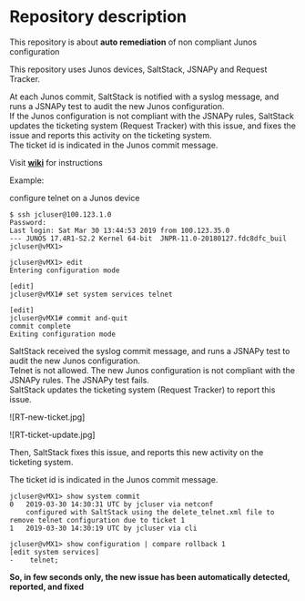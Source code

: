 # Repository description 

This repository is about **auto remediation** of non compliant Junos configuration  

This repository uses Junos devices, SaltStack, JSNAPy and Request Tracker.  

At each Junos commit, SaltStack is notified with a syslog message, and runs a JSNAPy test to audit the new Junos configuration.  
If the Junos configuration is not compliant with the JSNAPy rules, SaltStack updates the ticketing system (Request Tracker) with this issue, and fixes the issue and reports this activity on the ticketing system.  
The ticket id is indicated in the Junos commit message.  

Visit [**wiki**](https://github.com/ksator/auto_remediation_of_non_compliant_configuration/wiki) for instructions  
  
Example: 

configure telnet on a Junos device
```
$ ssh jcluser@100.123.1.0
Password:
Last login: Sat Mar 30 13:44:53 2019 from 100.123.35.0
--- JUNOS 17.4R1-S2.2 Kernel 64-bit  JNPR-11.0-20180127.fdc8dfc_buil
jcluser@vMX1>

jcluser@vMX1> edit
Entering configuration mode

[edit]
jcluser@vMX1# set system services telnet

[edit]
jcluser@vMX1# commit and-quit
commit complete
Exiting configuration mode
```

SaltStack received the syslog commit message, and runs a JSNAPy test to audit the new Junos configuration.  
Telnet is not allowed. The new Junos configuration is not compliant with the JSNAPy rules. The JSNAPy test fails.  
SaltStack updates the ticketing system (Request Tracker) to report this issue.  

![RT-new-ticket.jpg]  

![RT-ticket-update.jpg]

Then, SaltStack fixes this issue, and reports this new activity on the ticketing system.   

The ticket id is indicated in the Junos commit message.  

```
jcluser@vMX1> show system commit
0   2019-03-30 14:30:31 UTC by jcluser via netconf
    configured with SaltStack using the delete_telnet.xml file to remove telnet configuration due to ticket 1
1   2019-03-30 14:30:19 UTC by jcluser via cli
```
```
jcluser@vMX1> show configuration | compare rollback 1
[edit system services]
-    telnet;
```

**So, in few seconds only, the new issue has been automatically detected, reported, and fixed**  
